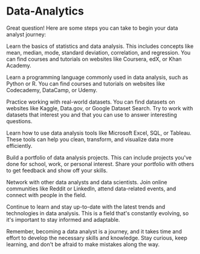# Data-Analytics
Great question! Here are some steps you can take to begin your data analyst journey:

Learn the basics of statistics and data analysis. This includes concepts like mean, median, mode, standard deviation, correlation, and regression. You can find courses and tutorials on websites like Coursera, edX, or Khan Academy.

Learn a programming language commonly used in data analysis, such as Python or R. You can find courses and tutorials on websites like Codecademy, DataCamp, or Udemy.

Practice working with real-world datasets. You can find datasets on websites like Kaggle, Data.gov, or Google Dataset Search. Try to work with datasets that interest you and that you can use to answer interesting questions.

Learn how to use data analysis tools like Microsoft Excel, SQL, or Tableau. These tools can help you clean, transform, and visualize data more efficiently.

Build a portfolio of data analysis projects. This can include projects you've done for school, work, or personal interest. Share your portfolio with others to get feedback and show off your skills.

Network with other data analysts and data scientists. Join online communities like Reddit or LinkedIn, attend data-related events, and connect with people in the field.

Continue to learn and stay up-to-date with the latest trends and technologies in data analysis. This is a field that's constantly evolving, so it's important to stay informed and adaptable.

Remember, becoming a data analyst is a journey, and it takes time and effort to develop the necessary skills and knowledge. Stay curious, keep learning, and don't be afraid to make mistakes along the way.




